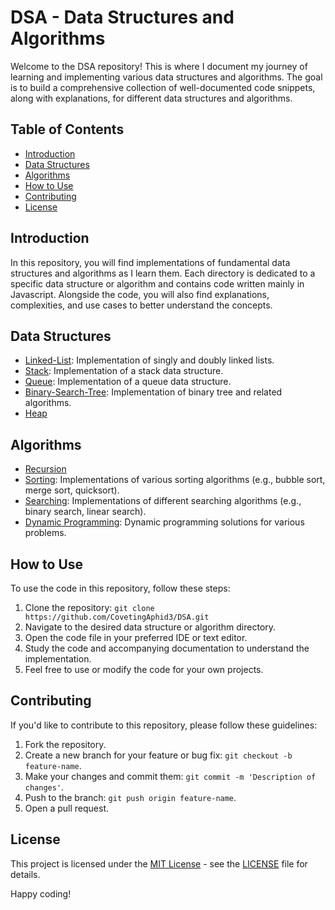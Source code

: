 # DSA - Data Structures and Algorithms

Welcome to the DSA repository! This is where I document my journey of learning and implementing various data structures and algorithms. The goal is to build a comprehensive collection of well-documented code snippets, along with explanations, for different data structures and algorithms.

## Table of Contents

- [Introduction](#introduction)
- [Data Structures](#data-structures)
- [Algorithms](#algorithms)
- [How to Use](#how-to-use)
- [Contributing](#contributing)
- [License](#license)

## Introduction

In this repository, you will find implementations of fundamental data structures and algorithms as I learn them. Each directory is dedicated to a specific data structure or algorithm and contains code written mainly in Javascript. Alongside the code, you will also find explanations, complexities, and use cases to better understand the concepts.

## Data Structures

- [Linked-List](./Data-Structures/Linked-List): Implementation of singly and doubly linked lists.
- [Stack](./Data-Structures/Stack): Implementation of a stack data structure.
- [Queue](./Data-Structures/Queue): Implementation of a queue data structure.
- [Binary-Search-Tree](./Data-Structures/Binary-Search-Tree/): Implementation of binary tree and related algorithms.
- [Heap](./Data-Structures/Heap/)


## Algorithms

- [Recursion](./Algorithms/Recursion/)
- [Sorting](./Algorithms/Sort%20Algorithms/): Implementations of various sorting algorithms (e.g., bubble sort, merge sort, quicksort).
- [Searching](./Algorithms/Search%20Algorithm/): Implementations of different searching algorithms (e.g., binary search, linear search).
- [Dynamic Programming](./DynamicProgramming): Dynamic programming solutions for various problems.



## How to Use

To use the code in this repository, follow these steps:

1. Clone the repository: `git clone https://github.com/CovetingAphid3/DSA.git`
2. Navigate to the desired data structure or algorithm directory.
3. Open the code file in your preferred IDE or text editor.
4. Study the code and accompanying documentation to understand the implementation.
5. Feel free to use or modify the code for your own projects.

## Contributing

If you'd like to contribute to this repository, please follow these guidelines:

1. Fork the repository.
2. Create a new branch for your feature or bug fix: `git checkout -b feature-name`.
3. Make your changes and commit them: `git commit -m 'Description of changes'`.
4. Push to the branch: `git push origin feature-name`.
5. Open a pull request.

## License

This project is licensed under the [MIT License](./LICENSE) - see the [LICENSE](./LICENSE) file for details.

Happy coding!
